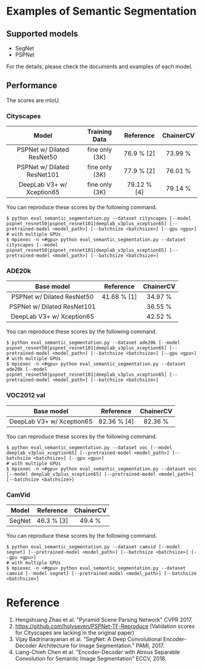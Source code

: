 # Examples of Semantic Segmentation


## Supported models
- SegNet
- PSPNet

For the details, please check the documents and examples of each model.

## Performance

The scores are mIoU.

### Cityscapes

| Model | Training Data | Reference | ChainerCV  |
|:-:|:-:|:-:|:-:|
| PSPNet w/ Dilated ResNet50 | fine only (3K) | 76.9 % [2] |  73.99 % |
| PSPNet w/ Dilated ResNet101 | fine only (3K) |  77.9 % [2] | 76.01 % |
| DeepLab V3+ w/ Xception65 | fine only (3K) |  79.12 % [4] | 79.14 % |

You can reproduce these scores by the following command.

```
$ python eval_semantic_segmentation.py --dataset cityscapes [--model pspnet_resnet50|pspnet_resnet101|deeplab_v3plus_xception65] [--pretrained-model <model_path>] [--batchsize <batchsize>] [--gpu <gpu>]
# with multiple GPUs
$ mpiexec -n <#gpu> python eval_semantic_segmentation.py --dataset cityscapes [--model pspnet_resnet50|pspnet_resnet101|deeplab_v3plus_xception65] [--pretrained-model <model_path>] [--batchsize <batchsize>]
```

### ADE20k

| Base model |  Reference | ChainerCV |
|:-:|:-:|:-:|
| PSPNet w/ Dilated ResNet50 | 41.68 % [1] |  34.97 % |
| PSPNet w/ Dilated ResNet101 |  | 36.55 % |
| DeepLab V3+ w/ Xception65 |  | 42.52 % |

You can reproduce these scores by the following command.

```
$ python eval_semantic_segmentation.py --dataset ade20k [--model pspnet_resnet50|pspnet_resnet101|deeplab_v3plus_xception65] [--pretrained-model <model_path>] [--batchsize <batchsize>] [--gpu <gpu>]
# with multiple GPUs
$ mpiexec -n <#gpu> python eval_semantic_segmentation.py --dataset ade20k [--model pspnet_resnet50|pspnet_resnet101|deeplab_v3plus_xception65] [--pretrained-model <model_path>] [--batchsize <batchsize>]
```

### VOC2012 val 

| Base model |  Reference | ChainerCV |
|:-:|:-:|:-:|
| DeepLab V3+ w/ Xception65 | 82.36 % [4] | 82.36 % |

You can reproduce these scores by the following command.

```
$ python eval_semantic_segmentation.py --dataset voc [--model deeplab_v3plus_xception65] [--pretrained-model <model_path>] [--batchsize <batchsize>] [--gpu <gpu>]
# with multiple GPUs
$ mpiexec -n <#gpu> python eval_semantic_segmentation.py --dataset voc [--model deeplab_v3plus_xception65] [--pretrained-model <model_path>] [--batchsize <batchsize>]
```

### CamVid

| Model | Reference | ChainerCV |
|:-:|:-:|:-:|
| SegNet | 46.3 % [3] | 49.4 % |

You can reproduce these scores by the following command.

```
$ python eval_semantic_segmentation.py --dataset camvid [--model segnet] [--pretrained-model <model_path>] [--batchsize <batchsize>] [--gpu <gpu>]
# with multiple GPUs
$ mpiexec -n <#gpu> python eval_semantic_segmentation.py --dataset camvid [--model segnet] [--pretrained-model <model_path>] [--batchsize <batchsize>]
```


# Reference

1. Hengshuang Zhao et al. "Pyramid Scene Parsing Network" CVPR 2017.
2. https://github.com/holyseven/PSPNet-TF-Reproduce (Validation scores for Cityscapes are lacking in the original paper)
3. Vijay Badrinarayanan et al. "SegNet: A Deep Convolutional Encoder-Decoder Architecture for Image Segmentation." PAMI, 2017.
4. Liang-Chieh Chen et al. "Encoder-Decoder with Atrous Separable Convolution for Semantic Image Segmentation" ECCV, 2018.
